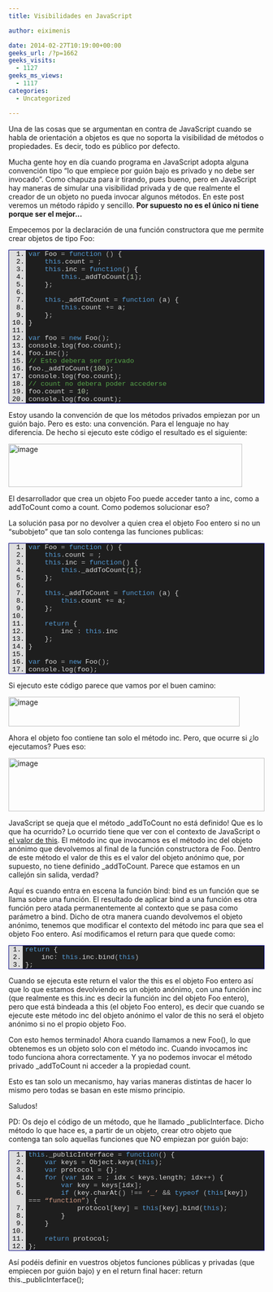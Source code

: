 ```yaml
---
title: Visibilidades en JavaScript

author: eiximenis

date: 2014-02-27T10:19:00+00:00
geeks_url: /?p=1662
geeks_visits:
  - 1127
geeks_ms_views:
  - 1117
categories:
  - Uncategorized

---
```

Una de las cosas que se argumentan en contra de JavaScript cuando se habla de orientación a objetos es que no soporta la visibilidad de métodos o propiedades. Es decir, todo es público por defecto.

Mucha gente hoy en día cuando programa en JavaScript adopta alguna convención tipo &ldquo;lo que empiece por guión bajo es privado y no debe ser invocado&rdquo;. Como chapuza para ir tirando, pues bueno, pero en JavaScript hay maneras de simular una visibilidad privada y de que realmente el creador de un objeto no pueda invocar algunos métodos. En este post veremos un método rápido y sencillo. **Por supuesto no es el único ni tiene porque ser el mejor...**

Empecemos por la declaración de una función constructora que me permite crear objetos de tipo Foo:

<div style="float: none; padding-bottom: 0px; padding-top: 0px; padding-left: 0px; margin: 0px; display: inline; padding-right: 0px" class="wlWriterEditableSmartContent" id="scid:9ce6104f-a9aa-4a17-a79f-3a39532ebf7c:5e5ec790-dcf1-4f32-b287-388a124a78a9">
  <div style="border: #000080 1px solid; color: #000; font-family: 'Courier New', Courier, Monospace; font-size: 10pt">
    <div style="background: #ddd; max-height: 300px; overflow: auto">
      <ol style="background: #1e1e1e; margin: 0 0 0 2.5em; padding: 0 0 0 5px;" start="1">
        <li>
          <span style="background:#1e1e1e;color:#569cd6">var</span><span style="background:#1e1e1e;color:#dcdcdc"> Foo </span><span style="background:#1e1e1e;color:#b4b4b4">=</span><span style="background:#1e1e1e;color:#dcdcdc"> </span><span style="background:#1e1e1e;color:#569cd6">function</span><span style="background:#1e1e1e;color:#dcdcdc"> </span><span style="background:#1e1e1e;color:#b4b4b4">()</span><span style="background:#1e1e1e;color:#dcdcdc"> {</span>
        </li>
        <li>
          &nbsp;&nbsp;&nbsp;&nbsp;<span style="background:#1e1e1e;color:#dcdcdc"></span><span style="background:#1e1e1e;color:#569cd6">this</span><span style="background:#1e1e1e;color:#b4b4b4">.</span><span style="background:#1e1e1e;color:#dcdcdc">count </span><span style="background:#1e1e1e;color:#b4b4b4">=</span><span style="background:#1e1e1e;color:#dcdcdc"> </span><span style="background:#1e1e1e;color:#b5cea8"></span><span style="background:#1e1e1e;color:#b4b4b4">;</span>
        </li>
        <li>
          &nbsp;&nbsp;&nbsp;&nbsp;<span style="background:#1e1e1e;color:#dcdcdc"></span><span style="background:#1e1e1e;color:#569cd6">this</span><span style="background:#1e1e1e;color:#b4b4b4">.</span><span style="background:#1e1e1e;color:#dcdcdc">inc </span><span style="background:#1e1e1e;color:#b4b4b4">=</span><span style="background:#1e1e1e;color:#dcdcdc"> </span><span style="background:#1e1e1e;color:#569cd6">function</span><span style="background:#1e1e1e;color:#b4b4b4">()</span><span style="background:#1e1e1e;color:#dcdcdc"> {</span>
        </li>
        <li>
          &nbsp;&nbsp;&nbsp;&nbsp;&nbsp;&nbsp;&nbsp;&nbsp;<span style="background:#1e1e1e;color:#dcdcdc"></span><span style="background:#1e1e1e;color:#569cd6">this</span><span style="background:#1e1e1e;color:#b4b4b4">.</span><span style="background:#1e1e1e;color:#dcdcdc">_addToCount</span><span style="background:#1e1e1e;color:#b4b4b4">(</span><span style="background:#1e1e1e;color:#b5cea8">1</span><span style="background:#1e1e1e;color:#b4b4b4">);</span>
        </li>
        <li>
          &nbsp;&nbsp;&nbsp;&nbsp;<span style="background:#1e1e1e;color:#dcdcdc">}</span><span style="background:#1e1e1e;color:#b4b4b4">;</span>
        </li>
        <li>
          &nbsp;
        </li>
        <li>
          &nbsp;&nbsp;&nbsp;&nbsp;<span style="background:#1e1e1e;color:#dcdcdc"></span><span style="background:#1e1e1e;color:#569cd6">this</span><span style="background:#1e1e1e;color:#b4b4b4">.</span><span style="background:#1e1e1e;color:#dcdcdc">_addToCount </span><span style="background:#1e1e1e;color:#b4b4b4">=</span><span style="background:#1e1e1e;color:#dcdcdc"> </span><span style="background:#1e1e1e;color:#569cd6">function</span><span style="background:#1e1e1e;color:#dcdcdc"> </span><span style="background:#1e1e1e;color:#b4b4b4">(</span><span style="background:#1e1e1e;color:#dcdcdc">a</span><span style="background:#1e1e1e;color:#b4b4b4">)</span><span style="background:#1e1e1e;color:#dcdcdc"> {</span>
        </li>
        <li>
          &nbsp;&nbsp;&nbsp;&nbsp;&nbsp;&nbsp;&nbsp;&nbsp;<span style="background:#1e1e1e;color:#dcdcdc"></span><span style="background:#1e1e1e;color:#569cd6">this</span><span style="background:#1e1e1e;color:#b4b4b4">.</span><span style="background:#1e1e1e;color:#dcdcdc">count </span><span style="background:#1e1e1e;color:#b4b4b4">+=</span><span style="background:#1e1e1e;color:#dcdcdc"> a</span><span style="background:#1e1e1e;color:#b4b4b4">;</span>
        </li>
        <li>
          &nbsp;&nbsp;&nbsp;&nbsp;<span style="background:#1e1e1e;color:#dcdcdc">}</span><span style="background:#1e1e1e;color:#b4b4b4">;</span>
        </li>
        <li>
          <span style="background:#1e1e1e;color:#dcdcdc">}</span>
        </li>
        <li>
          &nbsp;
        </li>
        <li>
          <span style="background:#1e1e1e;color:#569cd6">var</span><span style="background:#1e1e1e;color:#dcdcdc"> foo </span><span style="background:#1e1e1e;color:#b4b4b4">=</span><span style="background:#1e1e1e;color:#dcdcdc"> </span><span style="background:#1e1e1e;color:#569cd6">new</span><span style="background:#1e1e1e;color:#dcdcdc"> Foo</span><span style="background:#1e1e1e;color:#b4b4b4">();</span>
        </li>
        <li>
          <span style="background:#1e1e1e;color:#dcdcdc">console</span><span style="background:#1e1e1e;color:#b4b4b4">.</span><span style="background:#1e1e1e;color:#dcdcdc">log</span><span style="background:#1e1e1e;color:#b4b4b4">(</span><span style="background:#1e1e1e;color:#dcdcdc">foo</span><span style="background:#1e1e1e;color:#b4b4b4">.</span><span style="background:#1e1e1e;color:#dcdcdc">count</span><span style="background:#1e1e1e;color:#b4b4b4">);</span>
        </li>
        <li>
          <span style="background:#1e1e1e;color:#dcdcdc">foo</span><span style="background:#1e1e1e;color:#b4b4b4">.</span><span style="background:#1e1e1e;color:#dcdcdc">inc</span><span style="background:#1e1e1e;color:#b4b4b4">();</span>
        </li>
        <li>
          <span style="background:#1e1e1e;color:#57a64a">// Esto debera ser privado</span>
        </li>
        <li>
          <span style="background:#1e1e1e;color:#dcdcdc">foo</span><span style="background:#1e1e1e;color:#b4b4b4">.</span><span style="background:#1e1e1e;color:#dcdcdc">_addToCount</span><span style="background:#1e1e1e;color:#b4b4b4">(</span><span style="background:#1e1e1e;color:#b5cea8">100</span><span style="background:#1e1e1e;color:#b4b4b4">);</span>
        </li>
        <li>
          <span style="background:#1e1e1e;color:#dcdcdc">console</span><span style="background:#1e1e1e;color:#b4b4b4">.</span><span style="background:#1e1e1e;color:#dcdcdc">log</span><span style="background:#1e1e1e;color:#b4b4b4">(</span><span style="background:#1e1e1e;color:#dcdcdc">foo</span><span style="background:#1e1e1e;color:#b4b4b4">.</span><span style="background:#1e1e1e;color:#dcdcdc">count</span><span style="background:#1e1e1e;color:#b4b4b4">);</span>
        </li>
        <li>
          <span style="background:#1e1e1e;color:#57a64a">// count no debera poder accederse</span>
        </li>
        <li>
          <span style="background:#1e1e1e;color:#dcdcdc">foo</span><span style="background:#1e1e1e;color:#b4b4b4">.</span><span style="background:#1e1e1e;color:#dcdcdc">count </span><span style="background:#1e1e1e;color:#b4b4b4">=</span><span style="background:#1e1e1e;color:#dcdcdc"> </span><span style="background:#1e1e1e;color:#b5cea8">10</span><span style="background:#1e1e1e;color:#b4b4b4">;</span>
        </li>
        <li>
          <span style="background:#1e1e1e;color:#dcdcdc">console</span><span style="background:#1e1e1e;color:#b4b4b4">.</span><span style="background:#1e1e1e;color:#dcdcdc">log</span><span style="background:#1e1e1e;color:#b4b4b4">(</span><span style="background:#1e1e1e;color:#dcdcdc">foo</span><span style="background:#1e1e1e;color:#b4b4b4">.</span><span style="background:#1e1e1e;color:#dcdcdc">count</span><span style="background:#1e1e1e;color:#b4b4b4">);</span>
        </li>
      </ol>
    </div>
  </div>
</div>

Estoy usando la convención de que los métodos privados empiezan por un guión bajo. Pero es esto: una convención. Para el lenguaje no hay diferencia. De hecho si ejecuto este código el resultado es el siguiente:

[<img height="85" width="460" src="/cfs-file.ashx/__key/CommunityServer.Blogs.Components.WeblogFiles/etomas/image_5F00_thumb_5F00_62F5F4F9.png" alt="image" border="0" style="border-left-width: 0px; border-right-width: 0px; background-image: none; border-bottom-width: 0px; padding-top: 0px; padding-left: 0px; display: inline; padding-right: 0px; border-top-width: 0px" title="image" />][1]

El desarrollador que crea un objeto Foo puede acceder tanto a inc, como a addToCount como a count. Como podemos solucionar eso?

La solución pasa por no devolver a quien crea el objeto Foo entero si no un &ldquo;subobjeto&rdquo; que tan solo contenga las funciones publicas:

<div style="float: none; padding-bottom: 0px; padding-top: 0px; padding-left: 0px; margin: 0px; display: inline; padding-right: 0px" class="wlWriterEditableSmartContent" id="scid:9ce6104f-a9aa-4a17-a79f-3a39532ebf7c:74852a5a-422b-497b-ae42-d6944f7be92f">
  <div style="border: #000080 1px solid; color: #000; font-family: 'Courier New', Courier, Monospace; font-size: 10pt">
    <div style="background: #ddd; max-height: 300px; overflow: auto">
      <ol style="background: #1e1e1e; margin: 0 0 0 2.5em; padding: 0 0 0 5px;" start="1">
        <li>
          <span style="background:#1e1e1e;color:#569cd6">var</span><span style="background:#1e1e1e;color:#dcdcdc"> Foo </span><span style="background:#1e1e1e;color:#b4b4b4">=</span><span style="background:#1e1e1e;color:#dcdcdc"> </span><span style="background:#1e1e1e;color:#569cd6">function</span><span style="background:#1e1e1e;color:#dcdcdc"> </span><span style="background:#1e1e1e;color:#b4b4b4">()</span><span style="background:#1e1e1e;color:#dcdcdc"> {</span>
        </li>
        <li>
          &nbsp;&nbsp;&nbsp;&nbsp;<span style="background:#1e1e1e;color:#dcdcdc"></span><span style="background:#1e1e1e;color:#569cd6">this</span><span style="background:#1e1e1e;color:#b4b4b4">.</span><span style="background:#1e1e1e;color:#dcdcdc">count </span><span style="background:#1e1e1e;color:#b4b4b4">=</span><span style="background:#1e1e1e;color:#dcdcdc"> </span><span style="background:#1e1e1e;color:#b5cea8"></span><span style="background:#1e1e1e;color:#b4b4b4">;</span>
        </li>
        <li>
          &nbsp;&nbsp;&nbsp;&nbsp;<span style="background:#1e1e1e;color:#dcdcdc"></span><span style="background:#1e1e1e;color:#569cd6">this</span><span style="background:#1e1e1e;color:#b4b4b4">.</span><span style="background:#1e1e1e;color:#dcdcdc">inc </span><span style="background:#1e1e1e;color:#b4b4b4">=</span><span style="background:#1e1e1e;color:#dcdcdc"> </span><span style="background:#1e1e1e;color:#569cd6">function</span><span style="background:#1e1e1e;color:#b4b4b4">()</span><span style="background:#1e1e1e;color:#dcdcdc"> {</span>
        </li>
        <li>
          &nbsp;&nbsp;&nbsp;&nbsp;&nbsp;&nbsp;&nbsp;&nbsp;<span style="background:#1e1e1e;color:#dcdcdc"></span><span style="background:#1e1e1e;color:#569cd6">this</span><span style="background:#1e1e1e;color:#b4b4b4">.</span><span style="background:#1e1e1e;color:#dcdcdc">_addToCount</span><span style="background:#1e1e1e;color:#b4b4b4">(</span><span style="background:#1e1e1e;color:#b5cea8">1</span><span style="background:#1e1e1e;color:#b4b4b4">);</span>
        </li>
        <li>
          &nbsp;&nbsp;&nbsp;&nbsp;<span style="background:#1e1e1e;color:#dcdcdc">}</span><span style="background:#1e1e1e;color:#b4b4b4">;</span>
        </li>
        <li>
          &nbsp;
        </li>
        <li>
          &nbsp;&nbsp;&nbsp;&nbsp;<span style="background:#1e1e1e;color:#dcdcdc"></span><span style="background:#1e1e1e;color:#569cd6">this</span><span style="background:#1e1e1e;color:#b4b4b4">.</span><span style="background:#1e1e1e;color:#dcdcdc">_addToCount </span><span style="background:#1e1e1e;color:#b4b4b4">=</span><span style="background:#1e1e1e;color:#dcdcdc"> </span><span style="background:#1e1e1e;color:#569cd6">function</span><span style="background:#1e1e1e;color:#dcdcdc"> </span><span style="background:#1e1e1e;color:#b4b4b4">(</span><span style="background:#1e1e1e;color:#dcdcdc">a</span><span style="background:#1e1e1e;color:#b4b4b4">)</span><span style="background:#1e1e1e;color:#dcdcdc"> {</span>
        </li>
        <li>
          &nbsp;&nbsp;&nbsp;&nbsp;&nbsp;&nbsp;&nbsp;&nbsp;<span style="background:#1e1e1e;color:#dcdcdc"></span><span style="background:#1e1e1e;color:#569cd6">this</span><span style="background:#1e1e1e;color:#b4b4b4">.</span><span style="background:#1e1e1e;color:#dcdcdc">count </span><span style="background:#1e1e1e;color:#b4b4b4">+=</span><span style="background:#1e1e1e;color:#dcdcdc"> a</span><span style="background:#1e1e1e;color:#b4b4b4">;</span>
        </li>
        <li>
          &nbsp;&nbsp;&nbsp;&nbsp;<span style="background:#1e1e1e;color:#dcdcdc">}</span><span style="background:#1e1e1e;color:#b4b4b4">;</span>
        </li>
        <li>
          &nbsp;
        </li>
        <li>
          &nbsp;&nbsp;&nbsp;&nbsp;<span style="background:#1e1e1e;color:#dcdcdc"></span><span style="background:#1e1e1e;color:#569cd6">return</span><span style="background:#1e1e1e;color:#dcdcdc"> {</span>
        </li>
        <li>
          &nbsp;&nbsp;&nbsp;&nbsp;&nbsp;&nbsp;&nbsp;&nbsp;<span style="background:#1e1e1e;color:#dcdcdc">inc </span><span style="background:#1e1e1e;color:#b4b4b4">:</span><span style="background:#1e1e1e;color:#dcdcdc"> </span><span style="background:#1e1e1e;color:#569cd6">this</span><span style="background:#1e1e1e;color:#b4b4b4">.</span><span style="background:#1e1e1e;color:#dcdcdc">inc</span>
        </li>
        <li>
          &nbsp;&nbsp;&nbsp;&nbsp;<span style="background:#1e1e1e;color:#dcdcdc">}</span><span style="background:#1e1e1e;color:#b4b4b4">;</span>
        </li>
        <li>
          <span style="background:#1e1e1e;color:#dcdcdc">}</span>
        </li>
        <li>
          &nbsp;
        </li>
        <li>
          <span style="background:#1e1e1e;color:#569cd6">var</span><span style="background:#1e1e1e;color:#dcdcdc"> foo </span><span style="background:#1e1e1e;color:#b4b4b4">=</span><span style="background:#1e1e1e;color:#dcdcdc"> </span><span style="background:#1e1e1e;color:#569cd6">new</span><span style="background:#1e1e1e;color:#dcdcdc"> Foo</span><span style="background:#1e1e1e;color:#b4b4b4">();</span>
        </li>
        <li>
          <span style="background:#1e1e1e;color:#dcdcdc">console</span><span style="background:#1e1e1e;color:#b4b4b4">.</span><span style="background:#1e1e1e;color:#dcdcdc">log</span><span style="background:#1e1e1e;color:#b4b4b4">(</span><span style="background:#1e1e1e;color:#dcdcdc">foo</span><span style="background:#1e1e1e;color:#b4b4b4">);</span>
        </li>
      </ol>
    </div>
  </div>
</div>

Si ejecuto este código parece que vamos por el buen camino:

[<img height="58" width="455" src="/cfs-file.ashx/__key/CommunityServer.Blogs.Components.WeblogFiles/etomas/image_5F00_thumb_5F00_2972E502.png" alt="image" border="0" style="border-top: 0px; border-right: 0px; background-image: none; border-bottom: 0px; padding-top: 0px; padding-left: 0px; border-left: 0px; display: inline; padding-right: 0px" title="image" />][2]

Ahora el objeto foo contiene tan solo el método inc. Pero, que ocurre si ¿lo ejecutamos? Pues eso:

[<img height="105" width="504" src="/cfs-file.ashx/__key/CommunityServer.Blogs.Components.WeblogFiles/etomas/image_5F00_thumb_5F00_64C64AC0.png" alt="image" border="0" style="border-top: 0px; border-right: 0px; background-image: none; border-bottom: 0px; padding-top: 0px; padding-left: 0px; border-left: 0px; display: inline; padding-right: 0px" title="image" />][3]

JavaScript se queja que el método _addToCount no está definido! Que es lo que ha ocurrido? Lo ocurrido tiene que ver con el contexto de JavaScript o <a target="_blank" href="/blogs/etomas/archive/2013/10/29/javascript-191-qu-233-es-exactamente-this.aspx" rel="noopener noreferrer">el valor de this</a>. El método inc que invocamos es el método inc del objeto anónimo que devolvemos al final de la función constructora de Foo. Dentro de este método el valor de this es el valor del objeto anónimo que, por supuesto, no tiene definido _addToCount. Parece que estamos en un callejón sin salida, verdad?

Aquí es cuando entra en escena la función bind: bind es un función que se llama sobre una función. El resultado de aplicar bind a una función es otra función pero atada permanentemente al contexto que se pasa como parámetro a bind. Dicho de otra manera cuando devolvemos el objeto anónimo, tenemos que modificar el contexto del método inc para que sea el objeto Foo entero. Así modificamos el return para que quede como:

<div style="float: none; padding-bottom: 0px; padding-top: 0px; padding-left: 0px; margin: 0px; display: inline; padding-right: 0px" class="wlWriterEditableSmartContent" id="scid:9ce6104f-a9aa-4a17-a79f-3a39532ebf7c:6790cc1a-d4c9-4eba-906d-f8535de2f665">
  <div style="border: #000080 1px solid; color: #000; font-family: 'Courier New', Courier, Monospace; font-size: 10pt">
    <div style="background: #ddd; max-height: 300px; overflow: auto">
      <ol style="background: #1e1e1e; margin: 0 0 0 2em; padding: 0 0 0 5px;" start="1">
        <li>
          <span style="background:#1e1e1e;color:#dcdcdc"></span><span style="background:#1e1e1e;color:#569cd6">return</span><span style="background:#1e1e1e;color:#dcdcdc"> {</span>
        </li>
        <li>
          &nbsp;&nbsp;&nbsp;&nbsp;<span style="background:#1e1e1e;color:#dcdcdc">inc</span><span style="background:#1e1e1e;color:#b4b4b4">:</span><span style="background:#1e1e1e;color:#dcdcdc"> </span><span style="background:#1e1e1e;color:#569cd6">this</span><span style="background:#1e1e1e;color:#b4b4b4">.</span><span style="background:#1e1e1e;color:#dcdcdc">inc</span><span style="background:#1e1e1e;color:#b4b4b4">.</span><span style="background:#1e1e1e;color:#dcdcdc">bind</span><span style="background:#1e1e1e;color:#b4b4b4">(</span><span style="background:#1e1e1e;color:#569cd6">this</span><span style="background:#1e1e1e;color:#b4b4b4">)</span>
        </li>
        <li>
          <span style="background:#1e1e1e;color:#dcdcdc">}</span><span style="background:#1e1e1e;color:#b4b4b4">;</span>
        </li>
      </ol>
    </div>
  </div>
</div>

Cuando se ejecuta este return el valor the this es el objeto Foo entero así que lo que estamos devolviendo es un objeto anónimo, con una función inc (que realmente es this.inc es decir la función inc del objeto Foo entero), pero que está bindeada a this (el objeto Foo entero), es decir que cuando se ejecute este método inc del objeto anónimo el valor de this no será el objeto anónimo si no el propio objeto Foo.

Con esto hemos terminado! Ahora cuando llamamos a new Foo(), lo que obtenemos es un objeto solo con el método inc. Cuando invocamos inc todo funciona ahora correctamente. Y ya no podemos invocar el método privado _addToCount ni acceder a la propiedad count.

Esto es tan solo un mecanismo, hay varias maneras distintas de hacer lo mismo pero todas se basan en este mismo principio.

Saludos!

PD: Os dejo el código de un método, que he llamado _publicInterface. Dicho método lo que hace es, a partir de un objeto, crear otro objeto que contenga tan solo aquellas funciones que NO empiezan por guión bajo:

<div style="float: none; padding-bottom: 0px; padding-top: 0px; padding-left: 0px; margin: 0px; display: inline; padding-right: 0px" class="wlWriterEditableSmartContent" id="scid:9ce6104f-a9aa-4a17-a79f-3a39532ebf7c:29169227-04dd-4d66-a291-d0395ca32232">
  <div style="border: #000080 1px solid; color: #000; font-family: 'Courier New', Courier, Monospace; font-size: 10pt">
    <div style="background: #ddd; max-height: 300px; overflow: auto">
      <ol style="background: #1e1e1e; margin: 0 0 0 2.5em; padding: 0 0 0 5px;" start="1">
        <li>
          <span style="background:#1e1e1e;color:#569cd6">this</span><span style="background:#1e1e1e;color:#b4b4b4">.</span><span style="background:#1e1e1e;color:#dcdcdc">_publicInterface </span><span style="background:#1e1e1e;color:#b4b4b4">=</span><span style="background:#1e1e1e;color:#dcdcdc"> </span><span style="background:#1e1e1e;color:#569cd6">function</span><span style="background:#1e1e1e;color:#b4b4b4">()</span><span style="background:#1e1e1e;color:#dcdcdc"> {</span>
        </li>
        <li>
          &nbsp;&nbsp;&nbsp;&nbsp;<span style="background:#1e1e1e;color:#dcdcdc"></span><span style="background:#1e1e1e;color:#569cd6">var</span><span style="background:#1e1e1e;color:#dcdcdc"> keys </span><span style="background:#1e1e1e;color:#b4b4b4">=</span><span style="background:#1e1e1e;color:#dcdcdc"> Object</span><span style="background:#1e1e1e;color:#b4b4b4">.</span><span style="background:#1e1e1e;color:#dcdcdc">keys</span><span style="background:#1e1e1e;color:#b4b4b4">(</span><span style="background:#1e1e1e;color:#569cd6">this</span><span style="background:#1e1e1e;color:#b4b4b4">);</span>
        </li>
        <li>
          &nbsp;&nbsp;&nbsp;&nbsp;<span style="background:#1e1e1e;color:#dcdcdc"></span><span style="background:#1e1e1e;color:#569cd6">var</span><span style="background:#1e1e1e;color:#dcdcdc"> protocol </span><span style="background:#1e1e1e;color:#b4b4b4">=</span><span style="background:#1e1e1e;color:#dcdcdc"> {}</span><span style="background:#1e1e1e;color:#b4b4b4">;</span>
        </li>
        <li>
          &nbsp;&nbsp;&nbsp;&nbsp;<span style="background:#1e1e1e;color:#dcdcdc"></span><span style="background:#1e1e1e;color:#569cd6">for</span><span style="background:#1e1e1e;color:#dcdcdc"> </span><span style="background:#1e1e1e;color:#b4b4b4">(</span><span style="background:#1e1e1e;color:#569cd6">var</span><span style="background:#1e1e1e;color:#dcdcdc"> idx </span><span style="background:#1e1e1e;color:#b4b4b4">=</span><span style="background:#1e1e1e;color:#dcdcdc"> </span><span style="background:#1e1e1e;color:#b5cea8"></span><span style="background:#1e1e1e;color:#b4b4b4">;</span><span style="background:#1e1e1e;color:#dcdcdc"> idx </span><span style="background:#1e1e1e;color:#b4b4b4"><</span><span style="background:#1e1e1e;color:#dcdcdc"> keys</span><span style="background:#1e1e1e;color:#b4b4b4">.</span><span style="background:#1e1e1e;color:#dcdcdc">length</span><span style="background:#1e1e1e;color:#b4b4b4">;</span><span style="background:#1e1e1e;color:#dcdcdc"> idx</span><span style="background:#1e1e1e;color:#b4b4b4">++)</span><span style="background:#1e1e1e;color:#dcdcdc"> {</span>
        </li>
        <li>
          &nbsp;&nbsp;&nbsp;&nbsp;&nbsp;&nbsp;&nbsp;&nbsp;<span style="background:#1e1e1e;color:#dcdcdc"></span><span style="background:#1e1e1e;color:#569cd6">var</span><span style="background:#1e1e1e;color:#dcdcdc"> key </span><span style="background:#1e1e1e;color:#b4b4b4">=</span><span style="background:#1e1e1e;color:#dcdcdc"> keys</span><span style="background:#1e1e1e;color:#b4b4b4">[</span><span style="background:#1e1e1e;color:#dcdcdc">idx</span><span style="background:#1e1e1e;color:#b4b4b4">];</span>
        </li>
        <li>
          &nbsp;&nbsp;&nbsp;&nbsp;&nbsp;&nbsp;&nbsp;&nbsp;<span style="background:#1e1e1e;color:#dcdcdc"></span><span style="background:#1e1e1e;color:#569cd6">if</span><span style="background:#1e1e1e;color:#dcdcdc"> </span><span style="background:#1e1e1e;color:#b4b4b4">(</span><span style="background:#1e1e1e;color:#dcdcdc">key</span><span style="background:#1e1e1e;color:#b4b4b4">.</span><span style="background:#1e1e1e;color:#dcdcdc">charAt</span><span style="background:#1e1e1e;color:#b4b4b4">(</span><span style="background:#1e1e1e;color:#b5cea8"></span><span style="background:#1e1e1e;color:#b4b4b4">)</span><span style="background:#1e1e1e;color:#dcdcdc"> </span><span style="background:#1e1e1e;color:#b4b4b4">!==</span><span style="background:#1e1e1e;color:#dcdcdc"> </span><span style="background:#1e1e1e;color:#d69d85">&#8216;_&#8217;</span><span style="background:#1e1e1e;color:#dcdcdc"> </span><span style="background:#1e1e1e;color:#b4b4b4">&&</span><span style="background:#1e1e1e;color:#dcdcdc"> </span><span style="background:#1e1e1e;color:#569cd6">typeof</span><span style="background:#1e1e1e;color:#dcdcdc"> </span><span style="background:#1e1e1e;color:#b4b4b4">(</span><span style="background:#1e1e1e;color:#569cd6">this</span><span style="background:#1e1e1e;color:#b4b4b4">[</span><span style="background:#1e1e1e;color:#dcdcdc">key</span><span style="background:#1e1e1e;color:#b4b4b4">])</span><span style="background:#1e1e1e;color:#dcdcdc"> </span><span style="background:#1e1e1e;color:#b4b4b4">===</span><span style="background:#1e1e1e;color:#dcdcdc"> </span><span style="background:#1e1e1e;color:#d69d85">&#8220;function&#8221;</span><span style="background:#1e1e1e;color:#b4b4b4">)</span><span style="background:#1e1e1e;color:#dcdcdc"> {</span>
        </li>
        <li>
          &nbsp;&nbsp;&nbsp;&nbsp;&nbsp;&nbsp;&nbsp;&nbsp;&nbsp;&nbsp;&nbsp;&nbsp;<span style="background:#1e1e1e;color:#dcdcdc">protocol</span><span style="background:#1e1e1e;color:#b4b4b4">[</span><span style="background:#1e1e1e;color:#dcdcdc">key</span><span style="background:#1e1e1e;color:#b4b4b4">]</span><span style="background:#1e1e1e;color:#dcdcdc"> </span><span style="background:#1e1e1e;color:#b4b4b4">=</span><span style="background:#1e1e1e;color:#dcdcdc"> </span><span style="background:#1e1e1e;color:#569cd6">this</span><span style="background:#1e1e1e;color:#b4b4b4">[</span><span style="background:#1e1e1e;color:#dcdcdc">key</span><span style="background:#1e1e1e;color:#b4b4b4">].</span><span style="background:#1e1e1e;color:#dcdcdc">bind</span><span style="background:#1e1e1e;color:#b4b4b4">(</span><span style="background:#1e1e1e;color:#569cd6">this</span><span style="background:#1e1e1e;color:#b4b4b4">);</span>
        </li>
        <li>
          &nbsp;&nbsp;&nbsp;&nbsp;&nbsp;&nbsp;&nbsp;&nbsp;<span style="background:#1e1e1e;color:#dcdcdc">}</span>
        </li>
        <li>
          &nbsp;&nbsp;&nbsp;&nbsp;<span style="background:#1e1e1e;color:#dcdcdc">}</span>
        </li>
        <li>
          &nbsp;
        </li>
        <li>
          &nbsp;&nbsp;&nbsp;&nbsp;<span style="background:#1e1e1e;color:#dcdcdc"></span><span style="background:#1e1e1e;color:#569cd6">return</span><span style="background:#1e1e1e;color:#dcdcdc"> protocol</span><span style="background:#1e1e1e;color:#b4b4b4">;</span>
        </li>
        <li>
          <span style="background:#1e1e1e;color:#dcdcdc">}</span><span style="background:#1e1e1e;color:#b4b4b4">;</span>
        </li>
      </ol>
    </div>
  </div>
</div>

Así podéis definir en vuestros objetos funciones públicas y privadas (que empiecen por guión bajo) y en el return final hacer: return this._publicInterface();

 [1]: /cfs-file.ashx/__key/CommunityServer.Blogs.Components.WeblogFiles/etomas/image_5F00_0BFE0345.png
 [2]: /cfs-file.ashx/__key/CommunityServer.Blogs.Components.WeblogFiles/etomas/image_5F00_50AD2E37.png
 [3]: /cfs-file.ashx/__key/CommunityServer.Blogs.Components.WeblogFiles/etomas/image_5F00_3025EE85.png